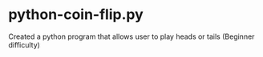 # python-coin-flip.py
Created a python program that allows user to play heads or tails (Beginner difficulty)
